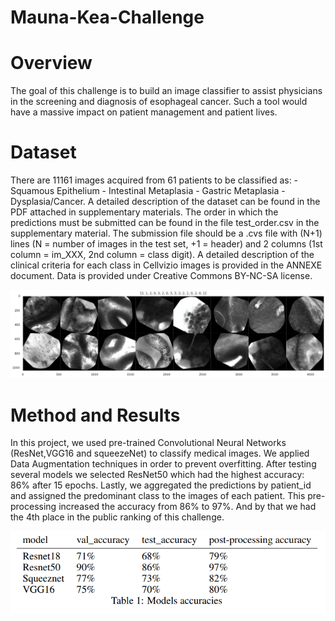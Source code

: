 # Mauna-Kea-Challenge
# Overview
  The goal of this challenge is to build an image classifier to assist physicians in the screening and diagnosis of esophageal cancer. Such a tool would have a massive impact on patient management and patient lives.

# Dataset
  There are 11161 images acquired from 61 patients to be classified as: - Squamous Epithelium - Intestinal Metaplasia - Gastric Metaplasia - Dysplasia/Cancer. A detailed description of the dataset can be found in the PDF attached in supplementary materials. The order in which the predictions must be submitted can be found in the file test_order.csv in the supplementary material. The submission file should be a .cvs file with (N+1) lines (N = number of images in the test set, +1 = header) and 2 columns (1st column = im_XXX, 2nd column = class digit). A detailed description of the clinical criteria for each class in Cellvizio images is provided in the ANNEXE document. Data is provided under Creative Commons BY-NC-SA license.
 
<kbd><img src="example_images_MaunaKea.png" /></kbd>
 
# Method and Results
  In this project, we used pre-trained Convolutional Neural Networks (ResNet,VGG16 and squeezeNet) to classify medical images. We applied Data Augmentation techniques in order to prevent overfitting. After testing several models we selected ResNet50 which had the highest accuracy: 86% after 15 epochs. Lastly, we aggregated the predictions by patient_id and assigned the predominant class to the images of each patient. This pre-processing increased the accuracy from 86% to 97%. And by that we had the 4th place in the public ranking of this challenge.

<kbd><img src="models_accuracies.png" /></kbd>
